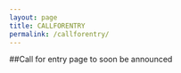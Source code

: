 ```yaml
---
layout: page
title: CALLFORENTRY
permalink: /callforentry/
---
```


##Call for entry page to soon be announced 







